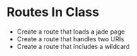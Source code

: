 # Routes In Class

- Create a route that loads a jade page
- Create a route that handles two URIs
- Create a route that includes a wildcard
